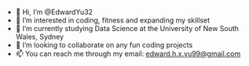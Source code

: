 - 👋 Hi, I’m @EdwardYu32
- 👀 I’m interested in coding, fitness and expanding my skillset
- 🌱 I’m currently studying Data Science at the University of New South Wales, Sydney
- 💞️ I’m looking to collaborate on any fun coding projects
- 📫 You can reach me through my email: edward.h.x.yu99@gmail.com

<!---
EdwardYu32/EdwardYu32 is a ✨ special ✨ repository because its `README.md` (this file) appears on your GitHub profile.
You can click the Preview link to take a look at your changes.
--->
